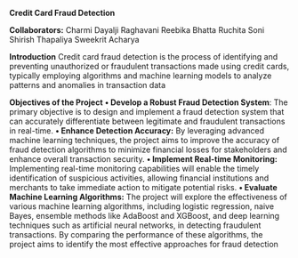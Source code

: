 **Credit Card Fraud Detection**

**Collaborators:**
Charmi Dayalji Raghavani
Reebika Bhatta
Ruchita Soni
Shirish Thapaliya
Sweekrit Acharya

**Introduction**
Credit card fraud detection is the process of identifying and preventing unauthorized or fraudulent transactions made using credit cards, typically employing algorithms and machine learning models to analyze patterns and anomalies in transaction data

**Objectives of the Project**
**• Develop a Robust Fraud Detection System**: The primary objective is to design and 
implement a fraud detection system that can accurately differentiate between 
legitimate and fraudulent transactions in real-time.
**• Enhance Detection Accuracy:** By leveraging advanced machine learning techniques, 
the project aims to improve the accuracy of fraud detection algorithms to minimize 
financial losses for stakeholders and enhance overall transaction security.
**• Implement Real-time Monitoring:** Implementing real-time monitoring capabilities 
will enable the timely identification of suspicious activities, allowing financial 
institutions and merchants to take immediate action to mitigate potential risks.
**• Evaluate Machine Learning Algorithms:** The project will explore the effectiveness of 
various machine learning algorithms, including logistic regression, naive Bayes, 
ensemble methods like AdaBoost and XGBoost, and deep learning techniques such 
as artificial neural networks, in detecting fraudulent transactions. By comparing the 
performance of these algorithms, the project aims to identify the most effective 
approaches for fraud detection
